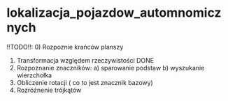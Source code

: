 # lokalizacja_pojazdow_automnomicznych
!!TODO!!:
0) Rozpoznie krańców planszy 
1) Transformacja względem rzeczywistości DONE
2) Rozpoznanie znaczników: 
    a) sparowanie podstaw
    b) wyszukanie wierzchołka
3) Obliczenie rotacji ( co to jest znacznik bazowy)
4) Rozróżnenie trójkątów